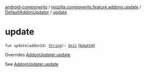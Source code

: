 [android-components](../../index.md) / [mozilla.components.feature.addons.update](../index.md) / [DefaultAddonUpdater](index.md) / [update](./update.md)

# update

`fun update(addonId: `[`String`](https://kotlinlang.org/api/latest/jvm/stdlib/kotlin/-string/index.html)`): `[`Unit`](https://kotlinlang.org/api/latest/jvm/stdlib/kotlin/-unit/index.html) [(source)](https://github.com/mozilla-mobile/android-components/blob/master/components/feature/addons/src/main/java/mozilla/components/feature/addons/update/AddonUpdater.kt#L189)

Overrides [AddonUpdater.update](../-addon-updater/update.md)

See [AddonUpdater.update](../-addon-updater/update.md)


